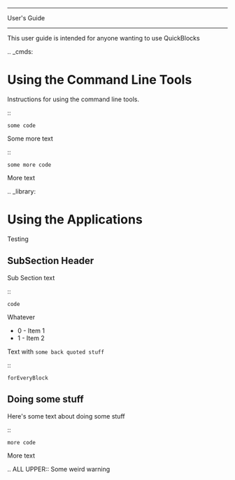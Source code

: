 *************
User's Guide
*************

This user guide is intended for anyone wanting to use QuickBlocks

.. _cmds:

Using the Command Line Tools
=============================

Instructions for using the command line tools.

::

    some code

Some more text

::

    some more code

More text

.. _library:

Using the Applications
=======================

Testing

SubSection Header
-------------------

Sub Section text

::

    code

Whatever

- 0 - Item 1
- 1 - Item 2

Text with `some back quoted stuff`

::

    forEveryBlock

Doing some stuff
-----------------

Here's some text about doing some stuff

::

    more code

More text

.. ALL UPPER::
   Some weird warning
